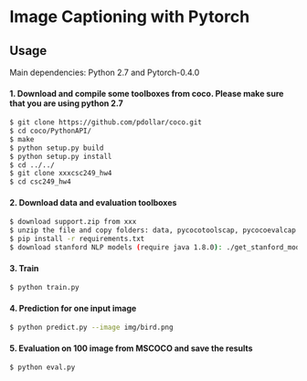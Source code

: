 # Image Captioning with Pytorch

## Usage

Main dependencies: Python 2.7 and Pytorch-0.4.0


#### 1. Download and compile some toolboxes from coco. Please make sure that you are using python 2.7
```bash
$ git clone https://github.com/pdollar/coco.git
$ cd coco/PythonAPI/
$ make
$ python setup.py build
$ python setup.py install
$ cd ../../
$ git clone xxxcsc249_hw4
$ cd csc249_hw4
```
#### 2. Download data and evaluation toolboxes
```bash
$ download support.zip from xxx
$ unzip the file and copy folders: data, pycocotoolscap, pycocoevalcap into csc249_hw4
$ pip install -r requirements.txt
$ download stanford NLP models (require java 1.8.0): ./get_stanford_models.sh 
```

#### 3. Train
```bash
$ python train.py
```

#### 4. Prediction for one input image
```bash
$ python predict.py --image img/bird.png
```

#### 5. Evaluation on 100 image from MSCOCO and save the results
```bash
$ python eval.py
```
